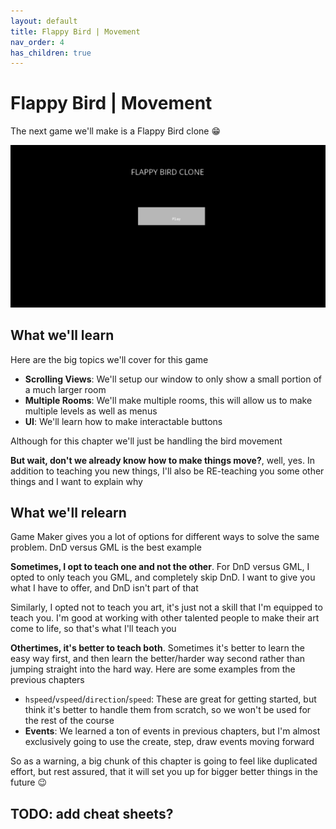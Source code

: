 ```yaml
---
layout: default
title: Flappy Bird | Movement
nav_order: 4
has_children: true
---
```


# Flappy Bird | Movement

The next game we'll make is a Flappy Bird clone 😁

![](../../images/flappy_bird/flappy_bird.gif)

## What we'll learn

Here are the big topics we'll cover for this game

 * **Scrolling Views**: We'll setup our window to only show a small portion of a much larger room
 * **Multiple Rooms**: We'll make multiple rooms, this will allow us to make multiple levels as well as menus
 * **UI**: We'll learn how to make interactable buttons

 Although for this chapter we'll just be handling the bird movement

 **But wait, don't we already know how to make things move?**, well, yes. In addition to teaching you new things, I'll also be RE-teaching you some other things and I want to explain why

## What we'll relearn

Game Maker gives you a lot of options for different ways to solve the same problem. DnD versus GML is the best example

**Sometimes, I opt to teach one and not the other**. For DnD versus GML, I opted to only teach you GML, and completely skip DnD. I want to give you what I have to offer, and DnD isn't part of that

Similarly, I opted not to teach you art, it's just not a skill that I'm equipped to teach you. I'm good at working with other talented people to make their art come to life, so that's what I'll teach you

**Othertimes, it's better to teach both**. Sometimes it's better to learn the easy way first, and then learn the better/harder way second rather than jumping straight into the hard way. Here are some examples from the previous chapters
 * ``hspeed``/``vspeed``/``direction``/``speed``: These are great for getting started, but think it's better to handle them from scratch, so we won't be used for the rest of the course
 * **Events**: We learned a ton of events in previous chapters, but I'm almost exclusively going to use the create, step, draw events moving forward

 So as a warning, a big chunk of this chapter is going to feel like duplicated effort, but rest assured, that it will set you up for bigger better things in the future 😉

 ## TODO: add cheat sheets?
